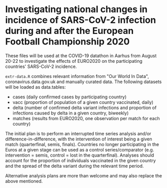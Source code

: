 # Investigating national changes in incidence of SARS-CoV-2 infection during and after the European Football Championship 2020

These files will be used at the COVID-19 datathon in Aarhus from August 20-22 to investigate the effects
of EURO2020 on the participating countries' SARS-CoV-2 incidence.

`extr-data.R` combines relevant information from "Our World In Data", coronavirus.data.gov.uk and
manually curated data. The following datasets will be loaded as data.tables:  
* cases (daily confirmed cases by participating country)  
* vacc (proportion of population of a given country vaccinated, daily)  
* delta (number of confirmed delta variant infections and proportion of infections caused by delta in a given country, biweekly)  
* matches (results from EURO2020, one observation per match for each country)  

The initial plan is to perform an interrupted time series analysis and/or difference-in-difference,
with the intervention of interest being a given match (quarterfinal, semis, finals). 
Countries no longer participating in the Euros at a given stage can be used as a control series/comparator
(e.g. intervention = semis, control = lost in the quarterfinal).
Analyses should account for the proportion of individuals vaccinated in the given country and the spread
of the delta variant during the relevant time period.

Alternative analysis plans are more than welcome and may also replace the above mentioned.